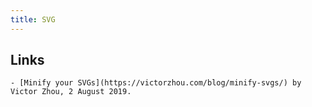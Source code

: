 ```yaml
---
title: SVG
---
```


## Links

    - [Minify your SVGs](https://victorzhou.com/blog/minify-svgs/) by Victor Zhou, 2 August 2019.
